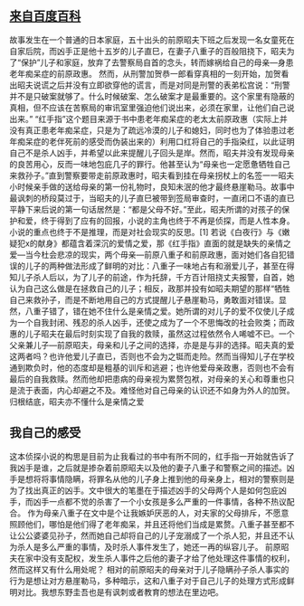 ## [来自百度百科](http://baike.baidu.com/subview/4889738/13232953.htm) ##
故事发生在一个普通的日本家庭，五十出头的前原昭夫下班之后发现一名女童死在自家后院，而凶手正是他十五岁的儿子直巳，在妻子八重子的百般阻挠下，昭夫为了“保护”儿子和家庭，放弃了去警察局自首的念头，转而嫁祸给自己的母亲—身患老年痴呆症的前原政惠。
然而，从刑警加贺恭一郎看穿真相的一刻开始，加贺看出昭夫说谎之后并没有立即欲穿他的谎言，而是对同是刑警的表弟松宫说：“刑警并不是只破案就够了。什么时候破案、怎么破案才是最重要的。这个家里有隐蔽的真相，但不应该在苦察局的审讯室里强迫他们说出来，必须在家里，让他们自己说出来。”
“红手指”这个题目来源于书中患老年痴呆症的老太太前原政惠（实际上并没有真正患老年痴呆症，只是为了疏远冷漠的儿子和媳妇，同时也为了体验患过老年痴呆症的老伴死前的感受而伪装出来的）利用口红将自己的手指染红，以此证明自己不是杀人凶手，并希望以此来提醒儿子回头是岸。然而，昭夫并没有发现母亲的良苦用心，反而一味地包庇几子的罪行。他甚至认为“母亲也一定愿惫牺牲自己来救孙子。”直到警察要带走前原政惠时，昭夫看到挂在母亲拐杖上的名签一一昭夫小时候亲手做的送给母亲的第一份礼物时，良知未泯的他才最终悬崖勒马。故事中最讽刺的桥段莫过于，当昭夫的儿子直巳被带到签局审查时，一直闭口不语的直已平静下来后说的第一句话居然是：“都是父母不好。”至此，昭夫所谓的对孩子的保护和爱，终于得到了应有的回报，小说的主角也终于不再是侦探，而是人性本身。小说的重点也终于不是推理，而是对社会现实的反思。[1] 
若说《白夜行》与《嫩疑犯x的献身》都蕴含着深沉的爱情之爱，那《红手指》直面的就是缺失的亲情之爱—当今杜会悲凉的现实，两个毋亲—前原八重子和前原政惠，面对她们各自犯错误的儿子的两种做法形成了鲜明的对比：八重子一味地占有和溺爱儿子，甚至在得知儿子杀人后以，为了儿子的前途，作为托辞，千方百计阻挠丈夫报警，自首，她认为自己这么做是在拯救自己的儿子；相反，政那并投有如昭夫期望的那样“牺牲自己来救孙子，而是不断地用自己的方式提醒儿子悬崖勒马，勇敢面对错误。显然，八重子错了，错在她不住什么是亲情之爱。她所谓的对儿子的爱不仅使儿子成为一个自我封闭、残忍的杀人凶手，还使之成为了一个不思悔改的社会败类；而政惠的儿子昭夫在最后时刻实现了自我的救赎，虽然这过程依然令人唏嘘不已。一个父亲兼儿子—前原昭夫，母亲和儿子之间的选择，亦是是与非的选择。昭夫真的爱这两者吗？也许他爱儿子直已，否则也不会为之铤而走险。然而当得知儿子在学校通到欺负时，他的态度却是粗基的训斥和逃避；也许他爱母亲政惠，否则也不会有最后的自我救赎。然而他却把患病的母亲视为累赘包袱，对母亲的关心和尊重也只是流于表面，内心却避之不及。难怪他对自己母亲的认识还不如身为外人的加贺。归根结底，昭夫亦不懂什么是亲情之爱
## 我自己的感受 ##
这本侦探小说的构思是目前为止我看过的书中有所不同的，红手指一开始就告诉了我凶手是谁，之后就是掺杂着前原昭夫以及他的妻子八重子和警察之间的描述。凶手是想将将事情隐瞒，将罪名从他的儿子身上推到他的母亲身上，相对的警察则是为了找出真正的凶手。文中很大的笔墨在于描述凶手的父母两个人是如何包庇凶手，而凶手一点都不觉的杀害了一个小女孩是多么严重的一件事情，各种不热议配合。
作为母亲八重子在文中是个让我嫉妒厌恶的人，对夫家的父母排斥，不愿意照顾他们，哪怕是他们得了老年痴呆，并且还将他们当成是累赘。八重子甚至都不让公公婆婆见孙子，然而她自己却将自己的儿子宠溺成了一个杀人犯，并且还不认为杀人是多么严重的事情，及时杀人事件发生了，她还一再的纵容儿子。
前原昭夫在家中没有支配权，发生杀人事件之后他的妻子才给了他处理这件事情的权利，然而这样又有什么用处呢？
相对的前原昭夫的母亲对于儿子隐瞒孙子杀人事实的行为是想让对方悬崖勒马，多种暗示，这和八重子对于自己儿子的处理方式形成鲜明对比。我想东野圭吾也是有讽刺或者教育的想法在里边吧。

